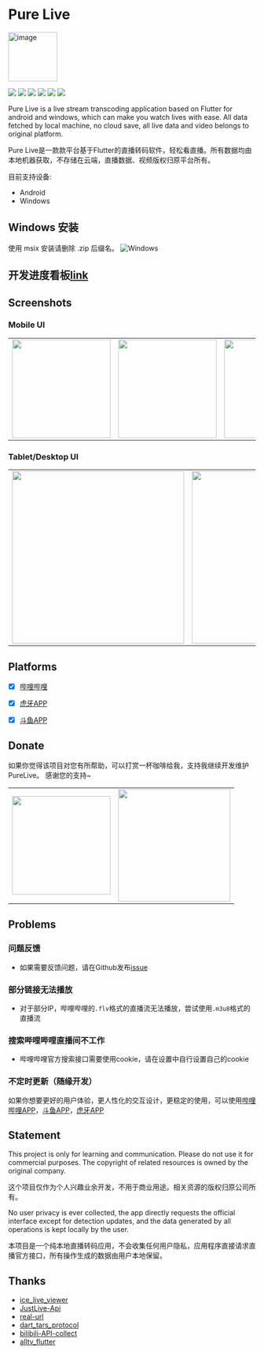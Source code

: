 # Pure Live

<img width="100" alt="image" src="./assets/icons/icon.png">

![](https://img.shields.io/badge/language-dart-blue.svg?style=for-the-badge&color=00ACC1)
![](https://img.shields.io/badge/flutter-00B0FF?style=for-the-badge&logo=flutter)
[![](https://img.shields.io/github/downloads/Jackiu1997/pure_live/total?style=for-the-badge&color=FF2196)](https://github.com/Jackiu1997/pure_live/releases)
![](https://img.shields.io/github/license/Jackiu1997/pure_live?style=for-the-badge)
![](https://img.shields.io/github/stars/Jackiu1997/pure_live?style=for-the-badge)
![](https://img.shields.io/github/issues/Jackiu1997/pure_live?style=for-the-badge&color=9C27B0)

Pure Live is a live stream transcoding application based on Flutter for android and windows, which can make you watch lives with ease. All data fetched by local machine, no cloud save, all live data and video belongs to original platform.

Pure Live是一款款平台基于Flutter的直播转码软件，轻松看直播。所有数据均由本地机器获取，不存储在云端，直播数据、视频版权归原平台所有。

目前支持设备:
- Android
- Windows

## Windows 安装
使用 msix 安装请删除 .zip 后缀名。
![Windows](https://user-images.githubusercontent.com/82752643/221176075-b6604bd4-dd76-4427-8f9c-9a5f33d74620.png)


## 开发进度看板[link](https://jackiu-notes.notion.site/50bc0d3d377445eea029c6e3d4195671?v=663125e639b047cea5e69d8264926b8b)

## Screenshots

### Mobile UI
<div style="text-align: center">
  <table>
    <tr>
    <td style="text-align: center">
      <img src="./screenshots/favorite_page.jpg" width="200"/>
    </td>
    <td style="text-align: center">
      <img src="./screenshots/popular_page.jpg" width="200"/>
    </td>
    <td style="text-align: center">
      <img src="./screenshots/areas_page.jpg" width="200"/>
    </td>
    <td style="text-align: center">
      <img src="./screenshots/search_page.jpg" width="200"/>
    </td>
    <td style="text-align: center">
      <img src="./screenshots/live_play_page.jpg" width="200"/>
    </td>
    </tr>
  </table>
</div>

### Tablet/Desktop UI
<div style="text-align: center">
  <table>
    <tr>
    <td style="text-align: center">
      <img src="./screenshots/desktop_favorite.png" width="350"/>
    </td>
    <td style="text-align: center">
      <img src="./screenshots/desktop_popular.png" width="350"/>
    </td>
    <td style="text-align: center">
      <img src="./screenshots/desktop_live_play.png" width="350"/>
    </td>
    </tr>
  </table>
</div>

## Platforms

- [x] [哔哩哔哩](https://app.bilibili.com/)

- [x] [虎牙APP](https://www.huya.com/download/)

- [x] [斗鱼APP](https://www.douyu.com/client)

## Donate

如果你觉得该项目对您有所帮助，可以打赏一杯咖啡给我，支持我继续开发维护PureLive。
感谢您的支持~

<div style="text-align: center">
  <table>
    <tr>
    <td style="text-align: center">
      <img src="./assets/images/alipay.jpg" width="200"/>
    </td>
    <td style="text-align: center">
      <img src="./assets/images/wechat.png" width="228"/>
    </td>
    </tr>
  </table>
</div>

## Problems

### 问题反馈

- 如果需要反馈问题，请在Github发布[issue](https://github.com/Jackiu1997/pure_live/issues/new/choose)

### 部分链接无法播放

- 对于部分IP，哔哩哔哩的`.flv`格式的直播流无法播放，尝试使用`.m3u8`格式的直播流

### 搜索哔哩哔哩直播间不工作

- 哔哩哔哩官方搜索接口需要使用cookie，请在设置中自行设置自己的cookie

### 不定时更新（随缘开发）
如果你想要更好的用户体验，更人性化的交互设计，更稳定的使用，可以使用[哔哩哔哩APP](https://app.bilibili.com/)，[斗鱼APP](https://www.douyu.com/client)，[虎牙APP](https://www.huya.com/download/)

## Statement
This project is only for learning and communication. Please do not use it for commercial purposes. The copyright of related resources is owned by the original company.

这个项目仅作为个人兴趣业余开发，不用于商业用途。相关资源的版权归原公司所有。

No user privacy is ever collected, the app directly requests the official interface except for detection updates, and the data generated by all operations is kept locally by the user.

本项目是一个纯本地直播转码应用，不会收集任何用户隐私，应用程序直接请求直播官方接口，所有操作生成的数据由用户本地保留。

## Thanks
 - [ice_live_viewer](https://github.com/iiijam/ice_live_viewer)
 - [JustLive-Api](https://github.com/guyijie1211/JustLive-Api)
 - [real-url](https://github.com/wbt5/real-url)
 - [dart_tars_protocol](https://github.com/xiaoyaocz/dart_tars_protocol)
 - [bilibili-API-collect](https://github.com/SocialSisterYi/bilibili-API-collect)
 - [alltv_flutter](https://github.com/Ha2ryZhang/alltv_flutter)
